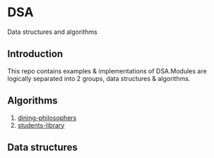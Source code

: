 # DSA

Data structures and algorithms

## Introduction

This repo contains examples & implementations of DSA.Modules are logically separated into 2 groups,
data structures & algorithms.

## Algorithms

1. [dining-philosophers](/dining-philosophers)
2. [students-library](/students-library)

## Data structures
